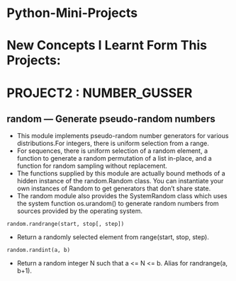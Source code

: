 # Python-Mini-Projects
# New Concepts I Learnt Form This Projects:
#  PROJECT2 : NUMBER_GUSSER
## random — Generate pseudo-random numbers
- This module implements pseudo-random number generators for various distributions.For integers, there is uniform selection from a range. 
- For sequences, there is uniform selection of a random element, a function to generate a random permutation of a list in-place, and a function for random sampling without replacement.
- The functions supplied by this module are actually bound methods of a hidden instance of the random.Random class. You can instantiate your own instances of Random to get generators that don’t share state.
- The random module also provides the SystemRandom class which uses the system function os.urandom() to generate random numbers from sources provided by the operating system.

```
random.randrange(start, stop[, step])
```
- Return a randomly selected element from range(start, stop, step).
```
random.randint(a, b)
```
- Return a random integer N such that a <= N <= b. Alias for randrange(a, b+1).
